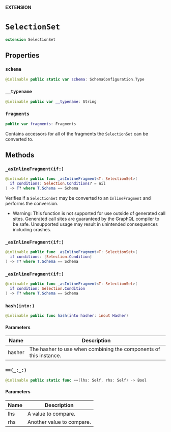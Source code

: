 **EXTENSION**

# `SelectionSet`
```swift
extension SelectionSet
```

## Properties
### `schema`

```swift
@inlinable public static var schema: SchemaConfiguration.Type
```

### `__typename`

```swift
@inlinable public var __typename: String
```

### `fragments`

```swift
public var fragments: Fragments
```

Contains accessors for all of the fragments the `SelectionSet` can be converted to.

## Methods
### `_asInlineFragment(if:)`

```swift
@inlinable public func _asInlineFragment<T: SelectionSet>(
  if conditions: Selection.Conditions? = nil
) -> T? where T.Schema == Schema
```

Verifies if a `SelectionSet` may be converted to an `InlineFragment` and performs
the conversion.

- Warning: This function is not supported for use outside of generated call sites.
Generated call sites are guaranteed by the GraphQL compiler to be safe.
Unsupported usage may result in unintended consequences including crashes.

### `_asInlineFragment(if:)`

```swift
@inlinable public func _asInlineFragment<T: SelectionSet>(
  if conditions: [Selection.Condition]
) -> T? where T.Schema == Schema
```

### `_asInlineFragment(if:)`

```swift
@inlinable public func _asInlineFragment<T: SelectionSet>(
  if condition: Selection.Condition
) -> T? where T.Schema == Schema
```

### `hash(into:)`

```swift
@inlinable public func hash(into hasher: inout Hasher)
```

#### Parameters

| Name | Description |
| ---- | ----------- |
| hasher | The hasher to use when combining the components of this instance. |

### `==(_:_:)`

```swift
@inlinable public static func ==(lhs: Self, rhs: Self) -> Bool
```

#### Parameters

| Name | Description |
| ---- | ----------- |
| lhs | A value to compare. |
| rhs | Another value to compare. |
